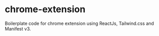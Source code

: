 # chrome-extension

Boilerplate code for chrome extension using ReactJs, Tailwind.css and Manifest v3.
